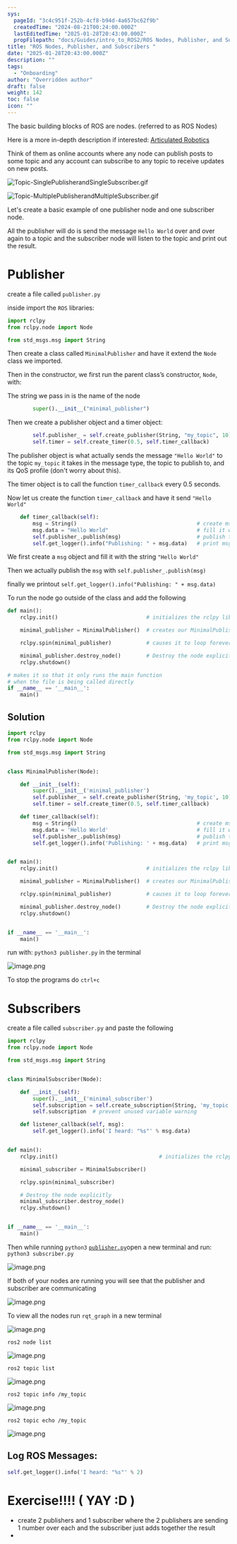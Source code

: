 ```yaml
---
sys:
  pageId: "3c4c951f-252b-4cf8-b94d-4a657bc62f9b"
  createdTime: "2024-08-21T00:24:00.000Z"
  lastEditedTime: "2025-01-28T20:43:00.000Z"
  propFilepath: "docs/Guides/intro_to_ROS2/ROS Nodes, Publisher, and Subscribers .md"
title: "ROS Nodes, Publisher, and Subscribers "
date: "2025-01-28T20:43:00.000Z"
description: ""
tags:
  - "Onboarding"
author: "Overridden author"
draft: false
weight: 142
toc: false
icon: ""
---
```


The basic building blocks of ROS are nodes. (referred to as ROS Nodes)

Here is a more in-depth description if interested: [Articulated Robotics](https://articulatedrobotics.xyz/tutorials/ready-for-ros/ros-overview#2-nodes)

Think of them as online accounts where any node can publish posts to some topic and any account can subscribe to any topic to receive updates on new posts.

![Topic-SinglePublisherandSingleSubscriber.gif](https://docs.ros.org/en/humble/_images/Topic-SinglePublisherandSingleSubscriber.gif)

![Topic-MultiplePublisherandMultipleSubscriber.gif](https://docs.ros.org/en/humble/_images/Topic-MultiplePublisherandMultipleSubscriber.gif)

Let's create a basic example of one publisher node and one subscriber node.

All the publisher will do is send the message `Hello World` over and over again to a topic and the subscriber node will listen to the topic and print out the result.

# Publisher

create a file called `publisher.py` 

inside import the `ROS` libraries:

```python
import rclpy
from rclpy.node import Node

from std_msgs.msg import String
```

Then create a class called `MinimalPublisher` and have it extend the `Node` class we imported.

Then in the constructor, we first run the parent class’s constructor, `Node`, with:

The string we pass in is the name of the node

```python
        super().__init__("minimal_publisher")
```

Then we create a publisher object and a timer object:

```python
        self.publisher_ = self.create_publisher(String, "my_topic", 10)
        self.timer = self.create_timer(0.5, self.timer_callback)
```

The publisher object is what actually sends the message `"Hello World"` to the topic `my_topic` it takes in the message type, the topic to publish to, and its QoS profile (don't worry about this).

The timer object is to call the function `timer_callback` every 0.5 seconds.

Now let us create the function `timer_callback` and have it send `"Hello World"`

```python
    def timer_callback(self):
        msg = String()                                      # create msg object
        msg.data = "Hello World"                            # fill it with data
        self.publisher_.publish(msg)                        # publish the message
        self.get_logger().info("Publishing: " + msg.data)   # print msg
```

We first create a `msg` object and fill it with the string `"Hello World"`

Then we actually publish the `msg` with `self.publisher_.publish(msg)`

finally we printout `self.get_logger().info("Publishing: " + msg.data)`

To run the node go outside of the class and add the following

```python
def main():
    rclpy.init()                            # initializes the rclpy library

    minimal_publisher = MinimalPublisher()  # creates our MinimalPublisher object

    rclpy.spin(minimal_publisher)           # causes it to loop forever

    minimal_publisher.destroy_node()        # Destroy the node explicitly
    rclpy.shutdown()

# makes it so that it only runs the main function
# when the file is being called directly
if __name__ == '__main__': 
    main()
```

## Solution

```python
import rclpy
from rclpy.node import Node

from std_msgs.msg import String


class MinimalPublisher(Node):

    def __init__(self):
        super().__init__('minimal_publisher')
        self.publisher_ = self.create_publisher(String, 'my_topic', 10)
        self.timer = self.create_timer(0.5, self.timer_callback)

    def timer_callback(self):
        msg = String()                                      # create msg object
        msg.data = 'Hello World'                            # fill it with data
        self.publisher_.publish(msg)                        # publish the message
        self.get_logger().info('Publishing: ' + msg.data)   # print msg


def main():
    rclpy.init()                            # initializes the rclpy library

    minimal_publisher = MinimalPublisher()  # creates our MinimalPublisher object

    rclpy.spin(minimal_publisher)           # causes it to loop forever

    minimal_publisher.destroy_node()        # Destroy the node explicitly
    rclpy.shutdown()


if __name__ == '__main__':
    main()
```

run with: `python3 publisher.py` in the terminal

![image.png](https://prod-files-secure.s3.us-west-2.amazonaws.com/d518164a-d88e-44d1-a4ee-3adb3bd8bce0/9214accb-ad5b-44f1-a31c-b3167c59138b/image.png?X-Amz-Algorithm=AWS4-HMAC-SHA256&X-Amz-Content-Sha256=UNSIGNED-PAYLOAD&X-Amz-Credential=ASIAZI2LB466367PZQ6M%2F20250514%2Fus-west-2%2Fs3%2Faws4_request&X-Amz-Date=20250514T161028Z&X-Amz-Expires=3600&X-Amz-Security-Token=IQoJb3JpZ2luX2VjEGAaCXVzLXdlc3QtMiJHMEUCIQCTSKS8BT47fv%2BO67es12u3GqbfiIq3rmpxdZzgU7Pa5QIgMtbdODptr13obx%2BYrai7u7iS3ikuFXh%2FE09hVpLapXkq%2FwMIGRAAGgw2Mzc0MjMxODM4MDUiDNKJJsuQqyr%2BluDPdyrcA1S%2BB6Fs9J3p3sfl%2FoxYii0TYqpEAb36aruqjwKZLp8sEUiKtkw8iH9W8usL6tF5571fPo669vCE5d6a5%2FqjZuChUqgFT1MmXK5cjddesvCYv1RWv%2FVKvNLM6VcjjjVkE1blu5LZTdzCiB2W5HIsGq%2ByAzCDwqbALlOcLouSxwjk%2F2X1WTDLfuAq%2FtT%2BWIADAcqjzfjVNw2H0%2FPuBtSiWGHdUqGgslmyOGCMkBiqNdZv8%2FTFP2j9B0AXw7P2rygb1WrJAe0Rfvummlr12wPNadR0fwmMEc6n3zH5gTKeww3sxLUhoWvkeTf8NkdmKARonUjunP4HTqZbXPNOzGpkJ02I%2BvbtdFenYWbkk4e%2FV4eeyL%2FsT80vAUwvBlBr5Rbab6srWYfriGvtsrtkuC4JAW3KPyHo9jpO647npsBNAg3diBIf5%2BMSDkIIjrym%2FPvEfXMhq%2BBCFc15dfu7D8BN1hDR%2B0kN158PoPoo3GuQvzmrribzzgDqfyUHKuSJQvTXDMO6Bcre108Wdp2hzizYnkWLXk1OrOhQRibameZLH1Ly9NxF01w%2BZP%2B%2BfQvC8bVyytSapmBt02Oc0femT2x3bxs0LMkTFrLhpNOdfQowT4Tcx%2F%2BB8Z3furPV%2Ba3%2BMPjuksEGOqUB3ZnJOF%2FO56qo9Ycxo%2FVA39hiOnN5GwIES%2BN%2Bk1rUliIEEz6f2mUVl%2FzvC%2F97drGShukHM88fl%2FTrdnJm72Vgy0wpehfltmM8r6J9rJLzgm0iTUChFm4Ns2tPx%2BlAzhQ6kJaXFeSQZziDCnyXM%2FwjyvoZUkvdNN0ukLGuHFNy%2B%2F%2B27q8sVtViddBsemFus5Xl9h9OpT1gCvQPWi47UG8fuQfNKrsi&X-Amz-Signature=d862c3d17183ad660e3beebf6246355c191de0e9de5fe85fcf7951e49026083d&X-Amz-SignedHeaders=host&x-id=GetObject)

To stop the programs do `ctrl+c`

# Subscribers

create a file called `subscriber.py` and paste the following

```python
import rclpy
from rclpy.node import Node

from std_msgs.msg import String


class MinimalSubscriber(Node):

    def __init__(self):
        super().__init__('minimal_subscriber')
        self.subscription = self.create_subscription(String, 'my_topic', self.listener_callback, 10)
        self.subscription  # prevent unused variable warning

    def listener_callback(self, msg):
        self.get_logger().info('I heard: "%s"' % msg.data)


def main():
    rclpy.init()                                # initializes the rclpy library

    minimal_subscriber = MinimalSubscriber()

    rclpy.spin(minimal_subscriber)

    # Destroy the node explicitly
    minimal_subscriber.destroy_node()
    rclpy.shutdown()


if __name__ == '__main__':
    main()
```

Then while running `python3` [`publisher.py`](http://publisher.py/)open a new terminal and run: `python3 subscriber.py` 

![image.png](https://prod-files-secure.s3.us-west-2.amazonaws.com/d518164a-d88e-44d1-a4ee-3adb3bd8bce0/611fccf2-c738-4dbd-94e9-98f209092866/image.png?X-Amz-Algorithm=AWS4-HMAC-SHA256&X-Amz-Content-Sha256=UNSIGNED-PAYLOAD&X-Amz-Credential=ASIAZI2LB466367PZQ6M%2F20250514%2Fus-west-2%2Fs3%2Faws4_request&X-Amz-Date=20250514T161028Z&X-Amz-Expires=3600&X-Amz-Security-Token=IQoJb3JpZ2luX2VjEGAaCXVzLXdlc3QtMiJHMEUCIQCTSKS8BT47fv%2BO67es12u3GqbfiIq3rmpxdZzgU7Pa5QIgMtbdODptr13obx%2BYrai7u7iS3ikuFXh%2FE09hVpLapXkq%2FwMIGRAAGgw2Mzc0MjMxODM4MDUiDNKJJsuQqyr%2BluDPdyrcA1S%2BB6Fs9J3p3sfl%2FoxYii0TYqpEAb36aruqjwKZLp8sEUiKtkw8iH9W8usL6tF5571fPo669vCE5d6a5%2FqjZuChUqgFT1MmXK5cjddesvCYv1RWv%2FVKvNLM6VcjjjVkE1blu5LZTdzCiB2W5HIsGq%2ByAzCDwqbALlOcLouSxwjk%2F2X1WTDLfuAq%2FtT%2BWIADAcqjzfjVNw2H0%2FPuBtSiWGHdUqGgslmyOGCMkBiqNdZv8%2FTFP2j9B0AXw7P2rygb1WrJAe0Rfvummlr12wPNadR0fwmMEc6n3zH5gTKeww3sxLUhoWvkeTf8NkdmKARonUjunP4HTqZbXPNOzGpkJ02I%2BvbtdFenYWbkk4e%2FV4eeyL%2FsT80vAUwvBlBr5Rbab6srWYfriGvtsrtkuC4JAW3KPyHo9jpO647npsBNAg3diBIf5%2BMSDkIIjrym%2FPvEfXMhq%2BBCFc15dfu7D8BN1hDR%2B0kN158PoPoo3GuQvzmrribzzgDqfyUHKuSJQvTXDMO6Bcre108Wdp2hzizYnkWLXk1OrOhQRibameZLH1Ly9NxF01w%2BZP%2B%2BfQvC8bVyytSapmBt02Oc0femT2x3bxs0LMkTFrLhpNOdfQowT4Tcx%2F%2BB8Z3furPV%2Ba3%2BMPjuksEGOqUB3ZnJOF%2FO56qo9Ycxo%2FVA39hiOnN5GwIES%2BN%2Bk1rUliIEEz6f2mUVl%2FzvC%2F97drGShukHM88fl%2FTrdnJm72Vgy0wpehfltmM8r6J9rJLzgm0iTUChFm4Ns2tPx%2BlAzhQ6kJaXFeSQZziDCnyXM%2FwjyvoZUkvdNN0ukLGuHFNy%2B%2F%2B27q8sVtViddBsemFus5Xl9h9OpT1gCvQPWi47UG8fuQfNKrsi&X-Amz-Signature=9a6cb7a8107022752e68f76b83ff0ea7be45f2c1cd3f5bf0bec071ca4b8ba12a&X-Amz-SignedHeaders=host&x-id=GetObject)

If both of your nodes are running you will see that the publisher and subscriber are communicating

![image.png](https://prod-files-secure.s3.us-west-2.amazonaws.com/d518164a-d88e-44d1-a4ee-3adb3bd8bce0/eea428b5-1cf0-43bb-a30b-81cbaf6c5c78/image.png?X-Amz-Algorithm=AWS4-HMAC-SHA256&X-Amz-Content-Sha256=UNSIGNED-PAYLOAD&X-Amz-Credential=ASIAZI2LB466367PZQ6M%2F20250514%2Fus-west-2%2Fs3%2Faws4_request&X-Amz-Date=20250514T161028Z&X-Amz-Expires=3600&X-Amz-Security-Token=IQoJb3JpZ2luX2VjEGAaCXVzLXdlc3QtMiJHMEUCIQCTSKS8BT47fv%2BO67es12u3GqbfiIq3rmpxdZzgU7Pa5QIgMtbdODptr13obx%2BYrai7u7iS3ikuFXh%2FE09hVpLapXkq%2FwMIGRAAGgw2Mzc0MjMxODM4MDUiDNKJJsuQqyr%2BluDPdyrcA1S%2BB6Fs9J3p3sfl%2FoxYii0TYqpEAb36aruqjwKZLp8sEUiKtkw8iH9W8usL6tF5571fPo669vCE5d6a5%2FqjZuChUqgFT1MmXK5cjddesvCYv1RWv%2FVKvNLM6VcjjjVkE1blu5LZTdzCiB2W5HIsGq%2ByAzCDwqbALlOcLouSxwjk%2F2X1WTDLfuAq%2FtT%2BWIADAcqjzfjVNw2H0%2FPuBtSiWGHdUqGgslmyOGCMkBiqNdZv8%2FTFP2j9B0AXw7P2rygb1WrJAe0Rfvummlr12wPNadR0fwmMEc6n3zH5gTKeww3sxLUhoWvkeTf8NkdmKARonUjunP4HTqZbXPNOzGpkJ02I%2BvbtdFenYWbkk4e%2FV4eeyL%2FsT80vAUwvBlBr5Rbab6srWYfriGvtsrtkuC4JAW3KPyHo9jpO647npsBNAg3diBIf5%2BMSDkIIjrym%2FPvEfXMhq%2BBCFc15dfu7D8BN1hDR%2B0kN158PoPoo3GuQvzmrribzzgDqfyUHKuSJQvTXDMO6Bcre108Wdp2hzizYnkWLXk1OrOhQRibameZLH1Ly9NxF01w%2BZP%2B%2BfQvC8bVyytSapmBt02Oc0femT2x3bxs0LMkTFrLhpNOdfQowT4Tcx%2F%2BB8Z3furPV%2Ba3%2BMPjuksEGOqUB3ZnJOF%2FO56qo9Ycxo%2FVA39hiOnN5GwIES%2BN%2Bk1rUliIEEz6f2mUVl%2FzvC%2F97drGShukHM88fl%2FTrdnJm72Vgy0wpehfltmM8r6J9rJLzgm0iTUChFm4Ns2tPx%2BlAzhQ6kJaXFeSQZziDCnyXM%2FwjyvoZUkvdNN0ukLGuHFNy%2B%2F%2B27q8sVtViddBsemFus5Xl9h9OpT1gCvQPWi47UG8fuQfNKrsi&X-Amz-Signature=51ff66057074c9518f3956104ed96d872ee1af5337642c05d4e8550cb3cb334d&X-Amz-SignedHeaders=host&x-id=GetObject)

To view all the nodes run `rqt_graph` in a new terminal

![image.png](https://prod-files-secure.s3.us-west-2.amazonaws.com/d518164a-d88e-44d1-a4ee-3adb3bd8bce0/1d98e964-4318-4d62-b5c4-8c8f78368598/image.png?X-Amz-Algorithm=AWS4-HMAC-SHA256&X-Amz-Content-Sha256=UNSIGNED-PAYLOAD&X-Amz-Credential=ASIAZI2LB466367PZQ6M%2F20250514%2Fus-west-2%2Fs3%2Faws4_request&X-Amz-Date=20250514T161028Z&X-Amz-Expires=3600&X-Amz-Security-Token=IQoJb3JpZ2luX2VjEGAaCXVzLXdlc3QtMiJHMEUCIQCTSKS8BT47fv%2BO67es12u3GqbfiIq3rmpxdZzgU7Pa5QIgMtbdODptr13obx%2BYrai7u7iS3ikuFXh%2FE09hVpLapXkq%2FwMIGRAAGgw2Mzc0MjMxODM4MDUiDNKJJsuQqyr%2BluDPdyrcA1S%2BB6Fs9J3p3sfl%2FoxYii0TYqpEAb36aruqjwKZLp8sEUiKtkw8iH9W8usL6tF5571fPo669vCE5d6a5%2FqjZuChUqgFT1MmXK5cjddesvCYv1RWv%2FVKvNLM6VcjjjVkE1blu5LZTdzCiB2W5HIsGq%2ByAzCDwqbALlOcLouSxwjk%2F2X1WTDLfuAq%2FtT%2BWIADAcqjzfjVNw2H0%2FPuBtSiWGHdUqGgslmyOGCMkBiqNdZv8%2FTFP2j9B0AXw7P2rygb1WrJAe0Rfvummlr12wPNadR0fwmMEc6n3zH5gTKeww3sxLUhoWvkeTf8NkdmKARonUjunP4HTqZbXPNOzGpkJ02I%2BvbtdFenYWbkk4e%2FV4eeyL%2FsT80vAUwvBlBr5Rbab6srWYfriGvtsrtkuC4JAW3KPyHo9jpO647npsBNAg3diBIf5%2BMSDkIIjrym%2FPvEfXMhq%2BBCFc15dfu7D8BN1hDR%2B0kN158PoPoo3GuQvzmrribzzgDqfyUHKuSJQvTXDMO6Bcre108Wdp2hzizYnkWLXk1OrOhQRibameZLH1Ly9NxF01w%2BZP%2B%2BfQvC8bVyytSapmBt02Oc0femT2x3bxs0LMkTFrLhpNOdfQowT4Tcx%2F%2BB8Z3furPV%2Ba3%2BMPjuksEGOqUB3ZnJOF%2FO56qo9Ycxo%2FVA39hiOnN5GwIES%2BN%2Bk1rUliIEEz6f2mUVl%2FzvC%2F97drGShukHM88fl%2FTrdnJm72Vgy0wpehfltmM8r6J9rJLzgm0iTUChFm4Ns2tPx%2BlAzhQ6kJaXFeSQZziDCnyXM%2FwjyvoZUkvdNN0ukLGuHFNy%2B%2F%2B27q8sVtViddBsemFus5Xl9h9OpT1gCvQPWi47UG8fuQfNKrsi&X-Amz-Signature=d239803ab8309f3bd2e1e6381605864d77b7b5bcd8701d3e1a870c4edc796507&X-Amz-SignedHeaders=host&x-id=GetObject)

`ros2 node list`

![image.png](https://prod-files-secure.s3.us-west-2.amazonaws.com/d518164a-d88e-44d1-a4ee-3adb3bd8bce0/680ac8cf-e6d9-4164-9ece-5b9a6fccffee/image.png?X-Amz-Algorithm=AWS4-HMAC-SHA256&X-Amz-Content-Sha256=UNSIGNED-PAYLOAD&X-Amz-Credential=ASIAZI2LB466367PZQ6M%2F20250514%2Fus-west-2%2Fs3%2Faws4_request&X-Amz-Date=20250514T161028Z&X-Amz-Expires=3600&X-Amz-Security-Token=IQoJb3JpZ2luX2VjEGAaCXVzLXdlc3QtMiJHMEUCIQCTSKS8BT47fv%2BO67es12u3GqbfiIq3rmpxdZzgU7Pa5QIgMtbdODptr13obx%2BYrai7u7iS3ikuFXh%2FE09hVpLapXkq%2FwMIGRAAGgw2Mzc0MjMxODM4MDUiDNKJJsuQqyr%2BluDPdyrcA1S%2BB6Fs9J3p3sfl%2FoxYii0TYqpEAb36aruqjwKZLp8sEUiKtkw8iH9W8usL6tF5571fPo669vCE5d6a5%2FqjZuChUqgFT1MmXK5cjddesvCYv1RWv%2FVKvNLM6VcjjjVkE1blu5LZTdzCiB2W5HIsGq%2ByAzCDwqbALlOcLouSxwjk%2F2X1WTDLfuAq%2FtT%2BWIADAcqjzfjVNw2H0%2FPuBtSiWGHdUqGgslmyOGCMkBiqNdZv8%2FTFP2j9B0AXw7P2rygb1WrJAe0Rfvummlr12wPNadR0fwmMEc6n3zH5gTKeww3sxLUhoWvkeTf8NkdmKARonUjunP4HTqZbXPNOzGpkJ02I%2BvbtdFenYWbkk4e%2FV4eeyL%2FsT80vAUwvBlBr5Rbab6srWYfriGvtsrtkuC4JAW3KPyHo9jpO647npsBNAg3diBIf5%2BMSDkIIjrym%2FPvEfXMhq%2BBCFc15dfu7D8BN1hDR%2B0kN158PoPoo3GuQvzmrribzzgDqfyUHKuSJQvTXDMO6Bcre108Wdp2hzizYnkWLXk1OrOhQRibameZLH1Ly9NxF01w%2BZP%2B%2BfQvC8bVyytSapmBt02Oc0femT2x3bxs0LMkTFrLhpNOdfQowT4Tcx%2F%2BB8Z3furPV%2Ba3%2BMPjuksEGOqUB3ZnJOF%2FO56qo9Ycxo%2FVA39hiOnN5GwIES%2BN%2Bk1rUliIEEz6f2mUVl%2FzvC%2F97drGShukHM88fl%2FTrdnJm72Vgy0wpehfltmM8r6J9rJLzgm0iTUChFm4Ns2tPx%2BlAzhQ6kJaXFeSQZziDCnyXM%2FwjyvoZUkvdNN0ukLGuHFNy%2B%2F%2B27q8sVtViddBsemFus5Xl9h9OpT1gCvQPWi47UG8fuQfNKrsi&X-Amz-Signature=6dde0a1cc3929ca477d31f11d823cdd04c34a202e431aecd38595cd93d9e7970&X-Amz-SignedHeaders=host&x-id=GetObject)

`ros2 topic list`

![image.png](https://prod-files-secure.s3.us-west-2.amazonaws.com/d518164a-d88e-44d1-a4ee-3adb3bd8bce0/eee2ebe1-27ef-4a4a-96fb-2ca54126fb29/image.png?X-Amz-Algorithm=AWS4-HMAC-SHA256&X-Amz-Content-Sha256=UNSIGNED-PAYLOAD&X-Amz-Credential=ASIAZI2LB466367PZQ6M%2F20250514%2Fus-west-2%2Fs3%2Faws4_request&X-Amz-Date=20250514T161028Z&X-Amz-Expires=3600&X-Amz-Security-Token=IQoJb3JpZ2luX2VjEGAaCXVzLXdlc3QtMiJHMEUCIQCTSKS8BT47fv%2BO67es12u3GqbfiIq3rmpxdZzgU7Pa5QIgMtbdODptr13obx%2BYrai7u7iS3ikuFXh%2FE09hVpLapXkq%2FwMIGRAAGgw2Mzc0MjMxODM4MDUiDNKJJsuQqyr%2BluDPdyrcA1S%2BB6Fs9J3p3sfl%2FoxYii0TYqpEAb36aruqjwKZLp8sEUiKtkw8iH9W8usL6tF5571fPo669vCE5d6a5%2FqjZuChUqgFT1MmXK5cjddesvCYv1RWv%2FVKvNLM6VcjjjVkE1blu5LZTdzCiB2W5HIsGq%2ByAzCDwqbALlOcLouSxwjk%2F2X1WTDLfuAq%2FtT%2BWIADAcqjzfjVNw2H0%2FPuBtSiWGHdUqGgslmyOGCMkBiqNdZv8%2FTFP2j9B0AXw7P2rygb1WrJAe0Rfvummlr12wPNadR0fwmMEc6n3zH5gTKeww3sxLUhoWvkeTf8NkdmKARonUjunP4HTqZbXPNOzGpkJ02I%2BvbtdFenYWbkk4e%2FV4eeyL%2FsT80vAUwvBlBr5Rbab6srWYfriGvtsrtkuC4JAW3KPyHo9jpO647npsBNAg3diBIf5%2BMSDkIIjrym%2FPvEfXMhq%2BBCFc15dfu7D8BN1hDR%2B0kN158PoPoo3GuQvzmrribzzgDqfyUHKuSJQvTXDMO6Bcre108Wdp2hzizYnkWLXk1OrOhQRibameZLH1Ly9NxF01w%2BZP%2B%2BfQvC8bVyytSapmBt02Oc0femT2x3bxs0LMkTFrLhpNOdfQowT4Tcx%2F%2BB8Z3furPV%2Ba3%2BMPjuksEGOqUB3ZnJOF%2FO56qo9Ycxo%2FVA39hiOnN5GwIES%2BN%2Bk1rUliIEEz6f2mUVl%2FzvC%2F97drGShukHM88fl%2FTrdnJm72Vgy0wpehfltmM8r6J9rJLzgm0iTUChFm4Ns2tPx%2BlAzhQ6kJaXFeSQZziDCnyXM%2FwjyvoZUkvdNN0ukLGuHFNy%2B%2F%2B27q8sVtViddBsemFus5Xl9h9OpT1gCvQPWi47UG8fuQfNKrsi&X-Amz-Signature=6f5d6d9fe8cbbe17bcacda658e1719a66ea2c696af54ab0b9d3b5513f85b873d&X-Amz-SignedHeaders=host&x-id=GetObject)

`ros2 topic info /my_topic`

![image.png](https://prod-files-secure.s3.us-west-2.amazonaws.com/d518164a-d88e-44d1-a4ee-3adb3bd8bce0/6288ef12-cb9e-406f-b9eb-65feed3a9011/image.png?X-Amz-Algorithm=AWS4-HMAC-SHA256&X-Amz-Content-Sha256=UNSIGNED-PAYLOAD&X-Amz-Credential=ASIAZI2LB466367PZQ6M%2F20250514%2Fus-west-2%2Fs3%2Faws4_request&X-Amz-Date=20250514T161028Z&X-Amz-Expires=3600&X-Amz-Security-Token=IQoJb3JpZ2luX2VjEGAaCXVzLXdlc3QtMiJHMEUCIQCTSKS8BT47fv%2BO67es12u3GqbfiIq3rmpxdZzgU7Pa5QIgMtbdODptr13obx%2BYrai7u7iS3ikuFXh%2FE09hVpLapXkq%2FwMIGRAAGgw2Mzc0MjMxODM4MDUiDNKJJsuQqyr%2BluDPdyrcA1S%2BB6Fs9J3p3sfl%2FoxYii0TYqpEAb36aruqjwKZLp8sEUiKtkw8iH9W8usL6tF5571fPo669vCE5d6a5%2FqjZuChUqgFT1MmXK5cjddesvCYv1RWv%2FVKvNLM6VcjjjVkE1blu5LZTdzCiB2W5HIsGq%2ByAzCDwqbALlOcLouSxwjk%2F2X1WTDLfuAq%2FtT%2BWIADAcqjzfjVNw2H0%2FPuBtSiWGHdUqGgslmyOGCMkBiqNdZv8%2FTFP2j9B0AXw7P2rygb1WrJAe0Rfvummlr12wPNadR0fwmMEc6n3zH5gTKeww3sxLUhoWvkeTf8NkdmKARonUjunP4HTqZbXPNOzGpkJ02I%2BvbtdFenYWbkk4e%2FV4eeyL%2FsT80vAUwvBlBr5Rbab6srWYfriGvtsrtkuC4JAW3KPyHo9jpO647npsBNAg3diBIf5%2BMSDkIIjrym%2FPvEfXMhq%2BBCFc15dfu7D8BN1hDR%2B0kN158PoPoo3GuQvzmrribzzgDqfyUHKuSJQvTXDMO6Bcre108Wdp2hzizYnkWLXk1OrOhQRibameZLH1Ly9NxF01w%2BZP%2B%2BfQvC8bVyytSapmBt02Oc0femT2x3bxs0LMkTFrLhpNOdfQowT4Tcx%2F%2BB8Z3furPV%2Ba3%2BMPjuksEGOqUB3ZnJOF%2FO56qo9Ycxo%2FVA39hiOnN5GwIES%2BN%2Bk1rUliIEEz6f2mUVl%2FzvC%2F97drGShukHM88fl%2FTrdnJm72Vgy0wpehfltmM8r6J9rJLzgm0iTUChFm4Ns2tPx%2BlAzhQ6kJaXFeSQZziDCnyXM%2FwjyvoZUkvdNN0ukLGuHFNy%2B%2F%2B27q8sVtViddBsemFus5Xl9h9OpT1gCvQPWi47UG8fuQfNKrsi&X-Amz-Signature=37d7103dfd3854693430c4d4f547024846b9d6c496b7388d5401171fd0d8fab7&X-Amz-SignedHeaders=host&x-id=GetObject)

`ros2 topic echo /my_topic`

![image.png](https://prod-files-secure.s3.us-west-2.amazonaws.com/d518164a-d88e-44d1-a4ee-3adb3bd8bce0/0a6fcb4d-422d-4a6c-a803-749ef4adf2c6/image.png?X-Amz-Algorithm=AWS4-HMAC-SHA256&X-Amz-Content-Sha256=UNSIGNED-PAYLOAD&X-Amz-Credential=ASIAZI2LB466367PZQ6M%2F20250514%2Fus-west-2%2Fs3%2Faws4_request&X-Amz-Date=20250514T161028Z&X-Amz-Expires=3600&X-Amz-Security-Token=IQoJb3JpZ2luX2VjEGAaCXVzLXdlc3QtMiJHMEUCIQCTSKS8BT47fv%2BO67es12u3GqbfiIq3rmpxdZzgU7Pa5QIgMtbdODptr13obx%2BYrai7u7iS3ikuFXh%2FE09hVpLapXkq%2FwMIGRAAGgw2Mzc0MjMxODM4MDUiDNKJJsuQqyr%2BluDPdyrcA1S%2BB6Fs9J3p3sfl%2FoxYii0TYqpEAb36aruqjwKZLp8sEUiKtkw8iH9W8usL6tF5571fPo669vCE5d6a5%2FqjZuChUqgFT1MmXK5cjddesvCYv1RWv%2FVKvNLM6VcjjjVkE1blu5LZTdzCiB2W5HIsGq%2ByAzCDwqbALlOcLouSxwjk%2F2X1WTDLfuAq%2FtT%2BWIADAcqjzfjVNw2H0%2FPuBtSiWGHdUqGgslmyOGCMkBiqNdZv8%2FTFP2j9B0AXw7P2rygb1WrJAe0Rfvummlr12wPNadR0fwmMEc6n3zH5gTKeww3sxLUhoWvkeTf8NkdmKARonUjunP4HTqZbXPNOzGpkJ02I%2BvbtdFenYWbkk4e%2FV4eeyL%2FsT80vAUwvBlBr5Rbab6srWYfriGvtsrtkuC4JAW3KPyHo9jpO647npsBNAg3diBIf5%2BMSDkIIjrym%2FPvEfXMhq%2BBCFc15dfu7D8BN1hDR%2B0kN158PoPoo3GuQvzmrribzzgDqfyUHKuSJQvTXDMO6Bcre108Wdp2hzizYnkWLXk1OrOhQRibameZLH1Ly9NxF01w%2BZP%2B%2BfQvC8bVyytSapmBt02Oc0femT2x3bxs0LMkTFrLhpNOdfQowT4Tcx%2F%2BB8Z3furPV%2Ba3%2BMPjuksEGOqUB3ZnJOF%2FO56qo9Ycxo%2FVA39hiOnN5GwIES%2BN%2Bk1rUliIEEz6f2mUVl%2FzvC%2F97drGShukHM88fl%2FTrdnJm72Vgy0wpehfltmM8r6J9rJLzgm0iTUChFm4Ns2tPx%2BlAzhQ6kJaXFeSQZziDCnyXM%2FwjyvoZUkvdNN0ukLGuHFNy%2B%2F%2B27q8sVtViddBsemFus5Xl9h9OpT1gCvQPWi47UG8fuQfNKrsi&X-Amz-Signature=e375573f70746d4a8e39b607c48ee85c89587ed51770428df9a3abeb982504ac&X-Amz-SignedHeaders=host&x-id=GetObject)

## Log ROS Messages:

```python
self.get_logger().info('I heard: "%s"' % 2)
```

# Exercise!!!! ( YAY :D )

- create 2 publishers and 1 subscriber where the 2 publishers are sending 1 number over each and the subscriber just adds together the result
- 
